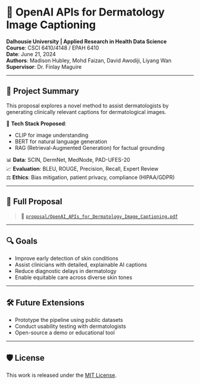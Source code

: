 # 🧠 OpenAI APIs for Dermatology Image Captioning

**Dalhousie University | Applied Research in Health Data Science**  
**Course**: CSCI 6410/4148 / EPAH 6410  
**Date**: June 21, 2024  
**Authors**: Madison Hubley, Mohd Faizan, David Awodiji, Liyang Wan  
**Supervisor**: Dr. Finlay Maguire  

---

## 📌 Project Summary

This proposal explores a novel method to assist dermatologists by generating clinically relevant captions for dermatological images.

🧠 **Tech Stack Proposed**:
- CLIP for image understanding
- BERT for natural language generation
- RAG (Retrieval-Augmented Generation) for factual grounding

📊 **Data**: SCIN, DermNet, MedNode, PAD-UFES-20  
📈 **Evaluation**: BLEU, ROUGE, Precision, Recall, Expert Review  
⚖️ **Ethics**: Bias mitigation, patient privacy, compliance (HIPAA/GDPR)

---

## 📄 Full Proposal

> 📂 [`proposal/OpenAI_APIs_for_Dermatology_Image_Captioning.pdf`](./proposal/OpenAI_APIs_for_Dermatology_Image_Captioning.pdf)

---

## 🔍 Goals

- Improve early detection of skin conditions
- Assist clinicians with detailed, explainable AI captions
- Reduce diagnostic delays in dermatology
- Enable equitable care across diverse skin tones

---

## 🛠 Future Extensions

- Prototype the pipeline using public datasets
- Conduct usability testing with dermatologists
- Open-source a demo or educational tool

---

## 🛡 License

This work is released under the [MIT License](./LICENSE).

